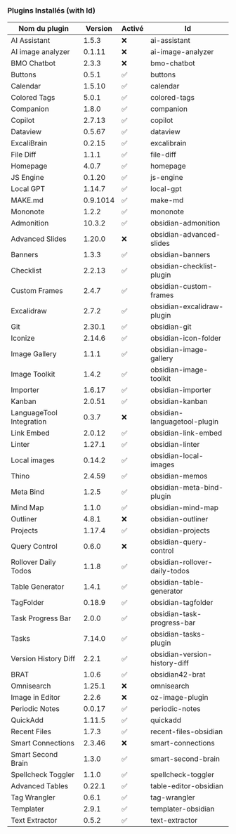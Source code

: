 ### Plugins Installés (with Id)

| Nom du plugin | Version | Activé | Id |
|---------------|---------|--------|--|
| AI Assistant | 1.5.3 | ❌ | ai-assistant |
| AI image analyzer | 0.1.11 | ❌ | ai-image-analyzer |
| BMO Chatbot | 2.3.3 | ❌ | bmo-chatbot |
| Buttons | 0.5.1 | ✅ | buttons |
| Calendar | 1.5.10 | ✅ | calendar |
| Colored Tags | 5.0.1 | ✅ | colored-tags |
| Companion | 1.8.0 | ✅ | companion |
| Copilot | 2.7.13 | ✅ | copilot |
| Dataview | 0.5.67 | ✅ | dataview |
| ExcaliBrain | 0.2.15 | ✅ | excalibrain |
| File Diff | 1.1.1 | ✅ | file-diff |
| Homepage | 4.0.7 | ✅ | homepage |
| JS Engine | 0.1.20 | ✅ | js-engine |
| Local GPT | 1.14.7 | ✅ | local-gpt |
| MAKE.md | 0.9.1014 | ✅ | make-md |
| Mononote | 1.2.2 | ✅ | mononote |
| Admonition | 10.3.2 | ✅ | obsidian-admonition |
| Advanced Slides | 1.20.0 | ❌ | obsidian-advanced-slides |
| Banners | 1.3.3 | ✅ | obsidian-banners |
| Checklist | 2.2.13 | ✅ | obsidian-checklist-plugin |
| Custom Frames | 2.4.7 | ✅ | obsidian-custom-frames |
| Excalidraw | 2.7.2 | ✅ | obsidian-excalidraw-plugin |
| Git | 2.30.1 | ✅ | obsidian-git |
| Iconize | 2.14.6 | ✅ | obsidian-icon-folder |
| Image Gallery | 1.1.1 | ✅ | obsidian-image-gallery |
| Image Toolkit | 1.4.2 | ✅ | obsidian-image-toolkit |
| Importer | 1.6.17 | ✅ | obsidian-importer |
| Kanban | 2.0.51 | ✅ | obsidian-kanban |
| LanguageTool Integration | 0.3.7 | ❌ | obsidian-languagetool-plugin |
| Link Embed | 2.0.12 | ✅ | obsidian-link-embed |
| Linter | 1.27.1 | ✅ | obsidian-linter |
| Local images | 0.14.2 | ✅ | obsidian-local-images |
| Thino | 2.4.59 | ✅ | obsidian-memos |
| Meta Bind | 1.2.5 | ✅ | obsidian-meta-bind-plugin |
| Mind Map | 1.1.0 | ✅ | obsidian-mind-map |
| Outliner | 4.8.1 | ❌ | obsidian-outliner |
| Projects | 1.17.4 | ✅ | obsidian-projects |
| Query Control | 0.6.0 | ❌ | obsidian-query-control |
| Rollover Daily Todos | 1.1.8 | ✅ | obsidian-rollover-daily-todos |
| Table Generator | 1.4.1 | ✅ | obsidian-table-generator |
| TagFolder | 0.18.9 | ✅ | obsidian-tagfolder |
| Task Progress Bar | 2.0.0 | ✅ | obsidian-task-progress-bar |
| Tasks | 7.14.0 | ✅ | obsidian-tasks-plugin |
| Version History Diff | 2.2.1 | ✅ | obsidian-version-history-diff |
| BRAT | 1.0.6 | ✅ | obsidian42-brat |
| Omnisearch | 1.25.1 | ❌ | omnisearch |
| Image in Editor | 2.2.6 | ❌ | oz-image-plugin |
| Periodic Notes | 0.0.17 | ✅ | periodic-notes |
| QuickAdd | 1.11.5 | ✅ | quickadd |
| Recent Files | 1.7.3 | ✅ | recent-files-obsidian |
| Smart Connections | 2.3.46 | ❌ | smart-connections |
| Smart Second Brain | 1.3.0 | ✅ | smart-second-brain |
| Spellcheck Toggler | 1.1.0 | ✅ | spellcheck-toggler |
| Advanced Tables | 0.22.1 | ✅ | table-editor-obsidian |
| Tag Wrangler | 0.6.1 | ✅ | tag-wrangler |
| Templater | 2.9.1 | ✅ | templater-obsidian |
| Text Extractor | 0.5.2 | ✅ | text-extractor |
